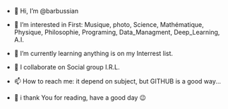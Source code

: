 - 👋 Hi, I’m @barbussian
- 👀 I’m interested in First: Musique, photo, Science, Mathématique, Physique, Philosophie, Programing, Data_Managment, Deep_Learning, A.I.
- 🌱 I’m currently learning anything is on my Interrest list.

- 💞️ I collaborate on Social group I.R.L.

- 📫 How to reach me: it depend on subject, but GITHUB is a good way...
- 🤝 i thank You for reading, have a good day 😉

<!---
barbussian/barbussian is a ✨ special ✨ repository because its `README.md` (this file) appears on your GitHub profile.
You can click the Preview link to take a look at your changes.
--->
